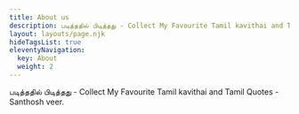 ```yaml
---
title: About us
description: படித்ததில் பிடித்தது - Collect My Favourite Tamil kavithai and Tamil Quotes - Santhosh veer.
layout: layouts/page.njk
hideTagsList: true
eleventyNavigation:
  key: About
  weight: 2
---
```



படித்ததில் பிடித்தது - Collect My Favourite Tamil kavithai and Tamil Quotes - Santhosh veer.
